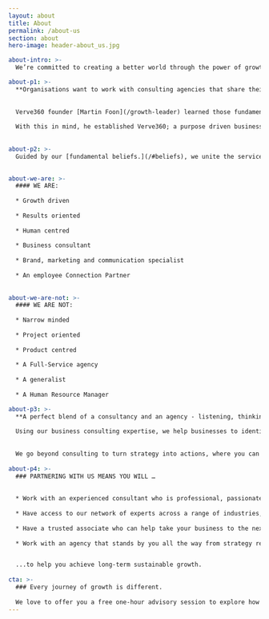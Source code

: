 ```yaml
---
layout: about
title: About
permalink: /about-us
section: about
hero-image: header-about_us.jpg

about-intro: >-
  We’re committed to creating a better world through the power of growth

about-p1: >-
  **Organisations want to work with consulting agencies that share their values, are authentic and collaborative, provide value-for-money solutions and deliver results that count.**
  
  
  Verve360 founder [Martin Foon](/growth-leader) learned those fundamental rules during this long-spanning career.
  
  With this in mind, he established Verve360; a purpose driven business consulting agency.
  
  
about-p2: >-
  Guided by our [fundamental beliefs.](/#beliefs), we unite the services of [Advisory](/advisory), [Branding](/branding), [Marketing & Communication](/marketing) and [Employee Connection](/employee-connection) to empower businesses to reach new heights.

  
about-we-are: >- 
  #### WE ARE:
  
  * Growth driven
  
  * Results oriented
  
  * Human centred
  
  * Business consultant
  
  * Brand, marketing and communication specialist
  
  * An employee Connection Partner
  
  
about-we-are-not: >- 
  #### WE ARE NOT:
  
  * Narrow minded
  
  * Project oriented
  
  * Product centred
  
  * A Full-Service agency
  
  * A generalist
  
  * A Human Resource Manager

about-p3: >- 
  **A perfect blend of a consultancy and an agency - listening, thinking, advising and doing makes up the four pillars of our work.**
  
  Using our business consulting expertise, we help businesses to identify their problems or opportunities and develop optimal solutions using tried and tested data, insights, frameworks and models.
  
  
  We go beyond consulting to turn strategy into actions, where you can either insource or outsource your marketing and internal communications or utilise our advisory services by allowing us to mentor and coach your marketing or HR teams.
  
about-p4: >-   
  ### PARTNERING WITH US MEANS YOU WILL … 
  
  
  * Work with an experienced consultant who is professional, passionate and personable
  
  * Have access to our network of experts across a range of industries, sectors and businesses
  
  * Have a trusted associate who can help take your business to the next level
  
  * Work with an agency that stands by you all the way from strategy review and development to hands-on implementation...


  ...to help you achieve long-term sustainable growth.
  
cta: >-
  ### Every journey of growth is different.
  
  We love to offer you a free one-hour advisory session to explore how to accelerate and achieve sustainable growth.
---
```


